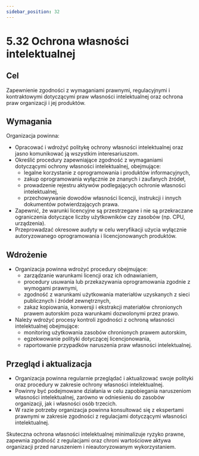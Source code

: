 ```yaml
---
sidebar_position: 32
---
```


# 5.32 Ochrona własności intelektualnej

## Cel
Zapewnienie zgodności z wymaganiami prawnymi, regulacyjnymi i kontraktowymi dotyczącymi praw własności intelektualnej oraz ochrona praw organizacji i jej produktów.

## Wymagania
Organizacja powinna:
- Opracować i wdrożyć politykę ochrony własności intelektualnej oraz jasno komunikować ją wszystkim interesariuszom.
- Określić procedury zapewniające zgodność z wymaganiami dotyczącymi ochrony własności intelektualnej, obejmujące:
  - legalne korzystanie z oprogramowania i produktów informacyjnych,
  - zakup oprogramowania wyłącznie ze znanych i zaufanych źródeł,
  - prowadzenie rejestru aktywów podlegających ochronie własności intelektualnej,
  - przechowywanie dowodów własności licencji, instrukcji i innych dokumentów potwierdzających prawa.
- Zapewnić, że warunki licencyjne są przestrzegane i nie są przekraczane ograniczenia dotyczące liczby użytkowników czy zasobów (np. CPU, urządzenia).
- Przeprowadzać okresowe audyty w celu weryfikacji użycia wyłącznie autoryzowanego oprogramowania i licencjonowanych produktów.

## Wdrożenie
- Organizacja powinna wdrożyć procedury obejmujące:
  - zarządzanie warunkami licencji oraz ich odnawianiem,
  - procedury usuwania lub przekazywania oprogramowania zgodnie z wymogami prawnymi,
  - zgodność z warunkami użytkowania materiałów uzyskanych z sieci publicznych i źródeł zewnętrznych,
  - zakaz kopiowania, konwersji i ekstrakcji materiałów chronionych prawem autorskim poza warunkami dozwolonymi przez prawo.
- Należy wdrożyć procesy kontroli zgodności z ochroną własności intelektualnej obejmujące:
  - monitoring użytkowania zasobów chronionych prawem autorskim,
  - egzekwowanie polityki dotyczącej licencjonowania,
  - raportowanie przypadków naruszenia praw własności intelektualnej.

## Przegląd i aktualizacja
- Organizacja powinna regularnie przeglądać i aktualizować swoje polityki oraz procedury w zakresie ochrony własności intelektualnej.
- Powinny być podejmowane działania w celu zapobiegania naruszeniom własności intelektualnej, zarówno w odniesieniu do zasobów organizacji, jak i własności osób trzecich.
- W razie potrzeby organizacja powinna konsultować się z ekspertami prawnymi w zakresie zgodności z regulacjami dotyczącymi własności intelektualnej.

Skuteczna ochrona własności intelektualnej minimalizuje ryzyko prawne, zapewnia zgodność z regulacjami oraz chroni wartościowe aktywa organizacji przed naruszeniem i nieautoryzowanym wykorzystaniem.
